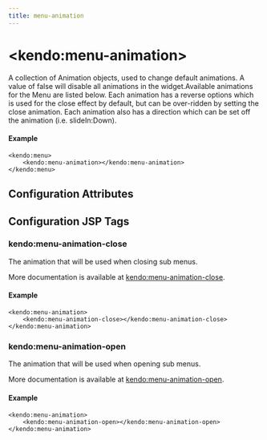 ```yaml
---
title: menu-animation
---
```


# \<kendo:menu-animation\>

A collection of Animation objects, used to change default animations. A value of false will disable all animations in the widget.Available animations for the Menu are listed below.  Each animation has a reverse options which is used for the close effect by default, but can be over-ridden
by setting the close animation.  Each animation also has a direction which can be set off the animation (i.e. slideIn:Down).

#### Example
    <kendo:menu>
        <kendo:menu-animation></kendo:menu-animation>
    </kendo:menu>

## Configuration Attributes


##  Configuration JSP Tags

### kendo:menu-animation-close

The animation that will be used when closing sub menus.

More documentation is available at [kendo:menu-animation-close](/kendo-ui/api/wrappers/jsp/menu/animation-close).

#### Example

    <kendo:menu-animation>
        <kendo:menu-animation-close></kendo:menu-animation-close>
    </kendo:menu-animation>

### kendo:menu-animation-open

The animation that will be used when opening sub menus.

More documentation is available at [kendo:menu-animation-open](/kendo-ui/api/wrappers/jsp/menu/animation-open).

#### Example

    <kendo:menu-animation>
        <kendo:menu-animation-open></kendo:menu-animation-open>
    </kendo:menu-animation>

